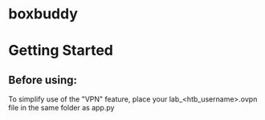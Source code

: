 # boxbuddy

# Getting Started

## Before using: 

To simplify use of the "VPN" feature, place your lab_<htb_username>.ovpn file in the same folder as app.py
